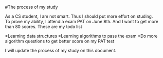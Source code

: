 #The process of my study

As a CS student, I am not smart. Thus I should put more effort on studing. To prove my ability, I attend a exam PAT on June 8th. And I want to get more than 80 scores. These are my todo list

*Learning data structures
*Learning algorithms to pass the exam
*Do more algorithm questions to get better score on my PAT test

I will update the process of my study on this document.
